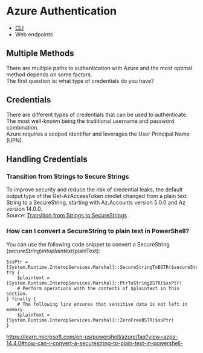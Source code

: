 # Azure Authentication
- [CLI](https://github.com/toneillcodes/attack-azure/blob/main/authentication/azure-cli-authentication.md)
- Web endpoints

## Multiple Methods
There are multiple paths to authentication with Azure and the most optimal method depends on some factors.  
The first question is: what type of credentials do you have?

## Credentials
There are different types of credentials that can be used to authenticate.  
The most well-known being the traditional username and password combination.  
Azure requires a scoped identifier and leverages the User Principal Name (UPN).

## Handling Credentials
### Transition from Strings to Secure Strings
To improve security and reduce the risk of credential leaks, the default output type of the Get-AzAccessToken cmdlet changed from a plain text String to a SecureString, starting with Az.Accounts version 5.0.0 and Az version 14.0.0.  
Source: [Transition from Strings to SecureStrings](https://learn.microsoft.com/en-us/powershell/azure/protect-secrets?view=azps-14.4.0)
### How can I convert a SecureString to plain text in PowerShell?
You can use the following code snippet to convert a SecureString ($secureString) into plain text ($plainText):
```
$ssPtr = [System.Runtime.InteropServices.Marshal]::SecureStringToBSTR($secureString)
try {
    $plaintext = [System.Runtime.InteropServices.Marshal]::PtrToStringBSTR($ssPtr)
    # Perform operations with the contents of $plaintext in this section.
} finally {
    # The following line ensures that sensitive data is not left in memory.
    $plainText = [System.Runtime.InteropServices.Marshal]::ZeroFreeBSTR($ssPtr)
}
```
https://learn.microsoft.com/en-us/powershell/azure/faq?view=azps-14.4.0#how-can-i-convert-a-securestring-to-plain-text-in-powershell-
